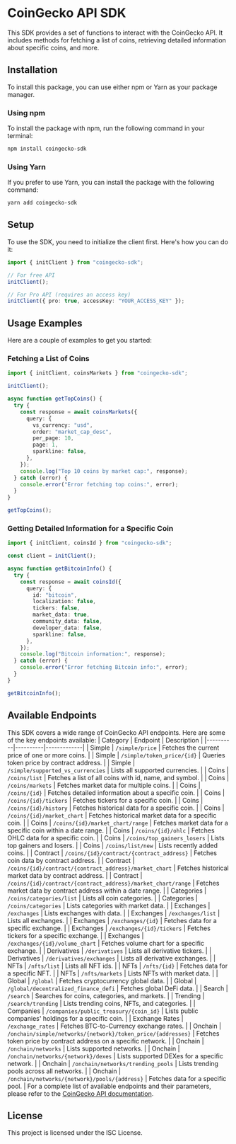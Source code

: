 # CoinGecko API SDK

This SDK provides a set of functions to interact with the CoinGecko API. It includes methods for fetching a list of coins, retrieving detailed information about specific coins, and more.

## Installation

To install this package, you can use either npm or Yarn as your package manager.

### Using npm

To install the package with npm, run the following command in your terminal:

```bash
npm install coingecko-sdk
```

### Using Yarn

If you prefer to use Yarn, you can install the package with the following command:

```bash
yarn add coingecko-sdk
```

## Setup

To use the SDK, you need to initialize the client first. Here's how you can do it:

```typescript
import { initClient } from "coingecko-sdk";

// For free API
initClient();

// For Pro API (requires an access key)
initClient({ pro: true, accessKey: "YOUR_ACCESS_KEY" });
```

## Usage Examples

Here are a couple of examples to get you started:

### Fetching a List of Coins

```typescript
import { initClient, coinsMarkets } from "coingecko-sdk";

initClient();

async function getTopCoins() {
  try {
    const response = await coinsMarkets({
      query: {
        vs_currency: "usd",
        order: "market_cap_desc",
        per_page: 10,
        page: 1,
        sparkline: false,
      },
    });
    console.log("Top 10 coins by market cap:", response);
  } catch (error) {
    console.error("Error fetching top coins:", error);
  }
}

getTopCoins();
```

### Getting Detailed Information for a Specific Coin

```typescript
import { initClient, coinsId } from "coingecko-sdk";

const client = initClient();

async function getBitcoinInfo() {
  try {
    const response = await coinsId({
      query: {
        id: "bitcoin",
        localization: false,
        tickers: false,
        market_data: true,
        community_data: false,
        developer_data: false,
        sparkline: false,
      },
    });
    console.log("Bitcoin information:", response);
  } catch (error) {
    console.error("Error fetching Bitcoin info:", error);
  }
}

getBitcoinInfo();
```

## Available Endpoints

This SDK covers a wide range of CoinGecko API endpoints. Here are some of the key endpoints available:
| Category | Endpoint | Description |
|----------|----------|-------------|
| Simple | `/simple/price` | Fetches the current price of one or more coins. |
| Simple | `/simple/token_price/{id}` | Queries token price by contract address. |
| Simple | `/simple/supported_vs_currencies` | Lists all supported currencies. |
| Coins | `/coins/list` | Fetches a list of all coins with id, name, and symbol. |
| Coins | `/coins/markets` | Fetches market data for multiple coins. |
| Coins | `/coins/{id}` | Fetches detailed information about a specific coin. |
| Coins | `/coins/{id}/tickers` | Fetches tickers for a specific coin. |
| Coins | `/coins/{id}/history` | Fetches historical data for a specific coin. |
| Coins | `/coins/{id}/market_chart` | Fetches historical market data for a specific coin. |
| Coins | `/coins/{id}/market_chart/range` | Fetches market data for a specific coin within a date range. |
| Coins | `/coins/{id}/ohlc` | Fetches OHLC data for a specific coin. |
| Coins | `/coins/top_gainers_losers` | Lists top gainers and losers. |
| Coins | `/coins/list/new` | Lists recently added coins. |
| Contract | `/coins/{id}/contract/{contract_address}` | Fetches coin data by contract address. |
| Contract | `/coins/{id}/contract/{contract_address}/market_chart` | Fetches historical market data by contract address. |
| Contract | `/coins/{id}/contract/{contract_address}/market_chart/range` | Fetches market data by contract address within a date range. |
| Categories | `/coins/categories/list` | Lists all coin categories. |
| Categories | `/coins/categories` | Lists categories with market data. |
| Exchanges | `/exchanges` | Lists exchanges with data. |
| Exchanges | `/exchanges/list` | Lists all exchanges. |
| Exchanges | `/exchanges/{id}` | Fetches data for a specific exchange. |
| Exchanges | `/exchanges/{id}/tickers` | Fetches tickers for a specific exchange. |
| Exchanges | `/exchanges/{id}/volume_chart` | Fetches volume chart for a specific exchange. |
| Derivatives | `/derivatives` | Lists all derivative tickers. |
| Derivatives | `/derivatives/exchanges` | Lists all derivative exchanges. |
| NFTs | `/nfts/list` | Lists all NFT ids. |
| NFTs | `/nfts/{id}` | Fetches data for a specific NFT. |
| NFTs | `/nfts/markets` | Lists NFTs with market data. |
| Global | `/global` | Fetches cryptocurrency global data. |
| Global | `/global/decentralized_finance_defi` | Fetches global DeFi data. |
| Search | `/search` | Searches for coins, categories, and markets. |
| Trending | `/search/trending` | Lists trending coins, NFTs, and categories. |
| Companies | `/companies/public_treasury/{coin_id}` | Lists public companies' holdings for a specific coin. |
| Exchange Rates | `/exchange_rates` | Fetches BTC-to-Currency exchange rates. |
| Onchain | `/onchain/simple/networks/{network}/token_price/{addresses}` | Fetches token price by contract address on a specific network. |
| Onchain | `/onchain/networks` | Lists supported networks. |
| Onchain | `/onchain/networks/{network}/dexes` | Lists supported DEXes for a specific network. |
| Onchain | `/onchain/networks/trending_pools` | Lists trending pools across all networks. |
| Onchain | `/onchain/networks/{network}/pools/{address}` | Fetches data for a specific pool. |
For a complete list of available endpoints and their parameters, please refer to the [CoinGecko API documentation](https://www.coingecko.com/en/api/documentation).

## License

This project is licensed under the ISC License.